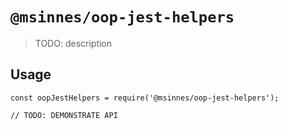 # `@msinnes/oop-jest-helpers`

> TODO: description

## Usage

```
const oopJestHelpers = require('@msinnes/oop-jest-helpers');

// TODO: DEMONSTRATE API
```
